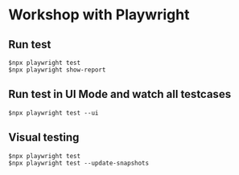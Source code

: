 # Workshop with Playwright


## Run test
```
$npx playwright test
$npx playwright show-report
```

## Run test in UI Mode and watch all testcases
```
$npx playwright test --ui
```

## Visual testing
```
$npx playwright test
$npx playwright test --update-snapshots
```